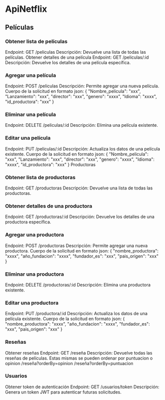 # ApiNetflix

## Películas

### Obtener lista de películas
Endpoint: GET /peliculas
Descripción: Devuelve una lista de todas las películas.
Obtener detalles de una película
Endpoint: GET /peliculas/:id
Descripción: Devuelve los detalles de una película específica.

### Agregar una película
Endpoint: POST /peliculas
Descripción: Permite agregar una nueva película.
Cuerpo de la solicitud en formato json:
{
  "Nombre_pelicula": "xxx",
  "Lanzamiento": "xxx",
  "director": "xxx",
  "genero": "xxxx",
  "Idioma": "xxxx",
  "id_productora": "xxx"
}

### Eliminar una película
Endpoint: DELETE /peliculas/:id
Descripción: Elimina una película existente.

### Editar una película
Endpoint: PUT /peliculas/:id
Descripción: Actualiza los datos de una película existente.
Cuerpo de la solicitud en formato json:
{
  "Nombre_pelicula": "xxx",
  "Lanzamiento": "xxx",
  "director": "xxx",
  "genero": "xxxx",
  "Idioma": "xxxx",
  "id_productora": "xxx"
}
Productoras

### Obtener lista de productoras
Endpoint: GET /productoras
Descripción: Devuelve una lista de todas las productoras.

### Obtener detalles de una productora
Endpoint: GET /productoras/:id
Descripción: Devuelve los detalles de una productora específica.

### Agregar una productora
Endpoint: POST /productoras
Descripción: Permite agregar una nueva productora.
Cuerpo de la solicitud en formato json:
{
  "nombre_productora": "xxxx",
  "año_fundacion": "xxxx",
  "fundador_es": "xxx",
  "pais_origen": "xxx"
}


### Eliminar una productora
Endpoint: DELETE /productoras/:id
Descripción: Elimina una productora existente.

### Editar una productora
Endpoint: PUT /productora/:id
Descripción: Actualiza los datos de una película existente.
Cuerpo de la solicitud en formato json:
{
  "nombre_productora": "xxxx",
  "año_fundacion": "xxxx",
  "fundador_es": "xxx",
  "pais_origen": "xxx"
}

### Reseñas
Obtener reseñas
Endpoint: GET /reseña
Descripción: Devuelve todas las reseñas de películas.
Estas mismas se pueden ordenar por puntuacion o opinion
/reseña?orderBy=opinion /reseña?orderBy=puntuacion

### Usuarios
Obtener token de autenticación
Endpoint: GET /usuarios/token
Descripción: Genera un token JWT para autenticar futuras solicitudes.


